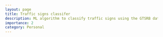 ```yaml
---
layout: page
title: Traffic signs classifer
description: ML algorithm to classify traffic signs using the GTSRB dataset.
importance: 2
category: Personal
---
```

